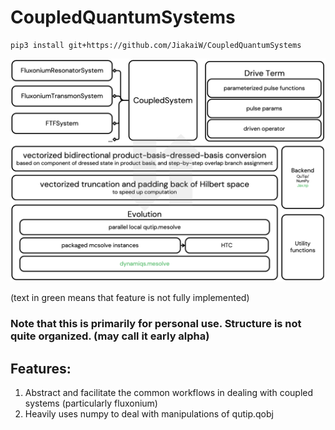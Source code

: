 # CoupledQuantumSystems
```
pip3 install git+https://github.com/JiakaiW/CoupledQuantumSystems
```

![workflow of quantum simulation using this package](assets/CoupledQuantumSystems.png)

(text in green means that feature is not fully implemented)

### Note that this is primarily for personal use. Structure is not quite organized. (may call it early alpha)

## Features:
1. Abstract and facilitate the common workflows in dealing with coupled systems (particularly fluxonium)
2. Heavily uses numpy to deal with manipulations of qutip.qobj
